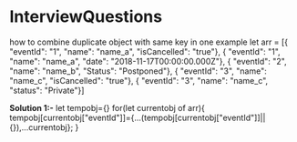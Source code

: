 # InterviewQuestions

how to combine duplicate object with same key in one
example let arr = [{ "eventId": "1", "name": "name_a", "isCancelled": "true"},
{ "eventId": "1", "name": "name_a", "date": "2018-11-17T00:00:00.000Z"},
{ "eventId": "2", "name": "name_b", "Status": "Postponed"},
{ "eventId": "3", "name": "name_c", "isCancelled": "true"},
{ "eventId": "3", "name": "name_c", "status": "Private"}]


**Solution 1:-**
let tempobj={}
for(let currentobj of arr){
 tempobj[currentobj["eventId"]]={...(tempobj[currentobj["eventId"]]||{}),...currentobj};
}

